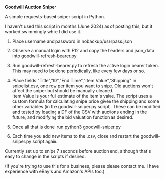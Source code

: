 **Goodwill Auction Sniper**

A simple requests-based sniper script in Python.

I haven't used this script in months (June 2024) as of posting this, but it worked swimmingly while I did use it.

1. Place username and password in nobackup/userpass.json

2. Observe a manual login with F12 and copy the headers and json_data into goodwill-refresh-bearer.py

3. Run goodwill-refresh-bearer.py to refresh the active login bearer token. This may need to be done periodically, like every few days or so.

4. Place fields "Title","ID","End Time","Item Value","Shipping" in snipelist.csv, one row per item you want to snipe. Old auctions won't affect the sniper but should be manually cleaned.  
Item Value is your full estimate of the item's value. The script uses a custom formula for calculating snipe price given the shipping and some other variables (in the goodwill-sniper.py script). These can be modified and tested by loading a DF of the CSV with auctions ending in the future, and modifying the bid valuation function as desired.

5. Once all that is done, run python3 goodwill-sniper.py

6. Each time you add new items to the .csv, close and restart the goodwill-sniper.py script again.

Currently set up to snipe 7 seconds before auction end, although that's easy to change in the scripts if desired.


(If you're trying to use this for a business, please please contact me. I have experience with eBay's and Amazon's APIs too.)

